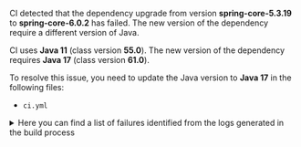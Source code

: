 CI detected that the dependency upgrade from version **spring-core-5.3.19** to **spring-core-6.0.2** has failed. 
The new version of the dependency require a different version of Java. 

CI uses **Java 11** (class version **55.0**). The new version of the dependency requires **Java 17** (class version **61.0**). 

To resolve this issue, you need to update the Java version to **Java 17** in the following files: 
- `ci.yml`

<details>
<summary>Here you can find a list of failures identified from the logs generated in the build process</summary>

*    > [ERROR] /future-converter/common-test/src/main/java/net/javacrumbs/futureconverter/common/test/spring/SpringOriginalFutureTestHelper.java:[23,43] cannot access org.springframework.util.concurrent.ListenableFuture<br>[ERROR]   bad class file: /root/.m2/repository/org/springframework/spring-core/6.0.2/spring-core-6.0.2.jar(/org/springframework/util/concurrent/ListenableFuture.class)<br>[ERROR]     class file has wrong version 61.0, should be 55.0<br>[ERROR]     Please remove or make sure it appears in the correct subdirectory of the classpath. 

*    > [ERROR] /future-converter/common-test/src/main/java/net/javacrumbs/futureconverter/common/test/spring/SpringOriginalFutureTestHelper.java:[21,37] cannot access org.springframework.core.task.AsyncListenableTaskExecutor<br>[ERROR]   bad class file: /root/.m2/repository/org/springframework/spring-core/6.0.2/spring-core-6.0.2.jar(/org/springframework/core/task/AsyncListenableTaskExecutor.class)<br>[ERROR]     class file has wrong version 61.0, should be 55.0<br>[ERROR]     Please remove or make sure it appears in the correct subdirectory of the classpath. 

*    > [ERROR] /future-converter/common-test/src/main/java/net/javacrumbs/futureconverter/common/test/spring/SpringConvertedFutureTestHelper.java:[35,44] cannot find symbol<br>[ERROR]   symbol:   class ListenableFuture<br>[ERROR]   location: class net.javacrumbs.futureconverter.common.test.spring.SpringConvertedFutureTestHelper 

*    > [ERROR] /future-converter/common-test/src/main/java/net/javacrumbs/futureconverter/common/test/spring/SpringOriginalFutureTestHelper.java:[44,12] cannot find symbol<br>[ERROR]   symbol:   class ListenableFuture<br>[ERROR]   location: class net.javacrumbs.futureconverter.common.test.spring.SpringOriginalFutureTestHelper 

*    > [ERROR] /future-converter/common-test/src/main/java/net/javacrumbs/futureconverter/common/test/spring/SpringOriginalFutureTestHelper.java:[29,120] cannot find symbol<br>[ERROR]   symbol: class ListenableFuture 

*    > [ERROR] /future-converter/common-test/src/main/java/net/javacrumbs/futureconverter/common/test/spring/SpringConvertedFutureTestHelper.java:[32,19] cannot find symbol<br>[ERROR]   symbol:   class ListenableFutureCallback<br>[ERROR]   location: class net.javacrumbs.futureconverter.common.test.spring.SpringConvertedFutureTestHelper 

*    > [ERROR] /future-converter/common-test/src/main/java/net/javacrumbs/futureconverter/common/test/spring/SpringOriginalFutureTestHelper.java:[22,45] cannot access org.springframework.core.task.support.TaskExecutorAdapter<br>[ERROR]   bad class file: /root/.m2/repository/org/springframework/spring-core/6.0.2/spring-core-6.0.2.jar(/org/springframework/core/task/support/TaskExecutorAdapter.class)<br>[ERROR]     class file has wrong version 61.0, should be 55.0<br>[ERROR]     Please remove or make sure it appears in the correct subdirectory of the classpath. 

*    > [ERROR] /future-converter/common-test/src/main/java/net/javacrumbs/futureconverter/common/test/spring/SpringOriginalFutureTestHelper.java:[24,43] cannot access org.springframework.util.concurrent.SettableListenableFuture<br>[ERROR]   bad class file: /root/.m2/repository/org/springframework/spring-core/6.0.2/spring-core-6.0.2.jar(/org/springframework/util/concurrent/SettableListenableFuture.class)<br>[ERROR]     class file has wrong version 61.0, should be 55.0<br>[ERROR]     Please remove or make sure it appears in the correct subdirectory of the classpath. 

*    > [ERROR] /future-converter/common-test/src/main/java/net/javacrumbs/futureconverter/common/test/spring/SpringConvertedFutureTestHelper.java:[72,31] cannot find symbol<br>[ERROR]   symbol:   class ListenableFuture<br>[ERROR]   location: class net.javacrumbs.futureconverter.common.test.spring.SpringConvertedFutureTestHelper 

*    > [ERROR] /future-converter/common-test/src/main/java/net/javacrumbs/futureconverter/common/test/spring/SpringOriginalFutureTestHelper.java:[51,12] cannot find symbol<br>[ERROR]   symbol:   class ListenableFuture<br>[ERROR]   location: class net.javacrumbs.futureconverter.common.test.spring.SpringOriginalFutureTestHelper 

*    > [ERROR] /future-converter/common-test/src/main/java/net/javacrumbs/futureconverter/common/test/spring/SpringConvertedFutureTestHelper.java:[31,123] cannot find symbol<br>[ERROR]   symbol: class ListenableFuture 

*    > [ERROR] /future-converter/common-test/src/main/java/net/javacrumbs/futureconverter/common/test/spring/SpringConvertedFutureTestHelper.java:[74,13] method does not override or implement a method from a supertype 

*    > [ERROR] /future-converter/common-test/src/main/java/net/javacrumbs/futureconverter/common/test/spring/SpringConvertedFutureTestHelper.java:[80,13] method does not override or implement a method from a supertype 

*    > [ERROR] /future-converter/common-test/src/main/java/net/javacrumbs/futureconverter/common/test/spring/SpringOriginalFutureTestHelper.java:[31,62] cannot find symbol<br>[ERROR]   symbol:   class TaskExecutorAdapter<br>[ERROR]   location: class net.javacrumbs.futureconverter.common.test.spring.SpringOriginalFutureTestHelper 

*    > [ERROR] /future-converter/common-test/src/main/java/net/javacrumbs/futureconverter/common/test/spring/SpringConvertedFutureTestHelper.java:[73,41] cannot find symbol<br>[ERROR]   symbol:   class ListenableFutureCallback<br>[ERROR]   location: class net.javacrumbs.futureconverter.common.test.spring.SpringConvertedFutureTestHelper 

*    > [ERROR] /future-converter/common-test/src/main/java/net/javacrumbs/futureconverter/common/test/spring/SpringOriginalFutureTestHelper.java:[45,55] cannot find symbol<br>[ERROR]   symbol:   class SettableListenableFuture<br>[ERROR]   location: class net.javacrumbs.futureconverter.common.test.spring.SpringOriginalFutureTestHelper 

*    > [ERROR] /future-converter/common-test/src/main/java/net/javacrumbs/futureconverter/common/test/spring/SpringConvertedFutureTestHelper.java:[32,68] cannot find symbol<br>[ERROR]   symbol:   class ListenableFutureCallback<br>[ERROR]   location: class net.javacrumbs.futureconverter.common.test.spring.SpringConvertedFutureTestHelper 

*    > [ERROR] /future-converter/common-test/src/main/java/net/javacrumbs/futureconverter/common/test/spring/SpringOriginalFutureTestHelper.java:[45,9] cannot find symbol<br>[ERROR]   symbol:   class SettableListenableFuture<br>[ERROR]   location: class net.javacrumbs.futureconverter.common.test.spring.SpringOriginalFutureTestHelper 

*    > [ERROR] /future-converter/common-test/src/main/java/net/javacrumbs/futureconverter/common/test/spring/SpringOriginalFutureTestHelper.java:[34,12] cannot find symbol<br>[ERROR]   symbol:   class ListenableFuture<br>[ERROR]   location: class net.javacrumbs.futureconverter.common.test.spring.SpringOriginalFutureTestHelper 

*    > [ERROR] /future-converter/common-test/src/main/java/net/javacrumbs/futureconverter/common/test/spring/SpringConvertedFutureTestHelper.java:[37,41] cannot find symbol<br>[ERROR]   symbol:   class ListenableFutureCallback<br>[ERROR]   location: class net.javacrumbs.futureconverter.common.test.spring.SpringConvertedFutureTestHelper 

*    > [ERROR] /future-converter/common-test/src/main/java/net/javacrumbs/futureconverter/common/test/spring/SpringOriginalFutureTestHelper.java:[31,19] cannot find symbol<br>[ERROR]   symbol:   class AsyncListenableTaskExecutor<br>[ERROR]   location: class net.javacrumbs.futureconverter.common.test.spring.SpringOriginalFutureTestHelper 

*    > [ERROR] /future-converter/common-test/src/main/java/net/javacrumbs/futureconverter/common/test/spring/SpringConvertedFutureTestHelper.java:[43,13] method does not override or implement a method from a supertype 

*    > [ERROR] /future-converter/common-test/src/main/java/net/javacrumbs/futureconverter/common/test/spring/SpringConvertedFutureTestHelper.java:[22,43] cannot access org.springframework.util.concurrent.ListenableFutureCallback<br>[ERROR]   bad class file: /root/.m2/repository/org/springframework/spring-core/6.0.2/spring-core-6.0.2.jar(/org/springframework/util/concurrent/ListenableFutureCallback.class)<br>[ERROR]     class file has wrong version 61.0, should be 55.0<br>[ERROR]     Please remove or make sure it appears in the correct subdirectory of the classpath. 

*    > [ERROR] /future-converter/common-test/src/main/java/net/javacrumbs/futureconverter/common/test/spring/SpringConvertedFutureTestHelper.java:[38,13] method does not override or implement a method from a supertype 

</details>
